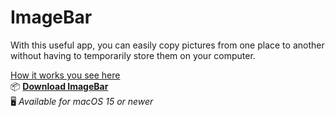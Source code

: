 # ImageBar

With this useful app, you can easily copy pictures from one place to another without having to temporarily store them on your computer.

[How it works you see here](https://github.com/MisterNeptun/ImageBar/blob/main/ImageBar/Tutorial.mov) <br>
📦 **[Download ImageBar](https://github.com/MisterNeptun/ImageBar/releases/download/v1.0.1/ImageBar.app.zip)**  
🖥️ *Available for macOS 15 or newer*
